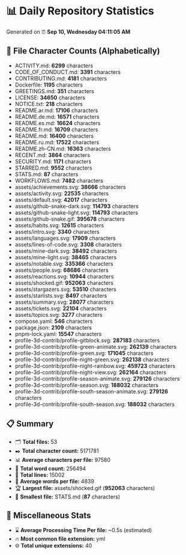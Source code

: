 # 📊 Daily Repository Statistics
Generated on ⏰ **Sep 10, Wednesday 04:11:05 AM**

## 📂 File Character Counts (Alphabetically)
- ACTIVITY.md: **6299** characters
- CODE_OF_CONDUCT.md: **3391** characters
- CONTRIBUTING.md: **4181** characters
- Dockerfile: **1195** characters
- GREETINGS.md: **351** characters
- LICENSE: **34650** characters
- NOTICE.txt: **218** characters
- README.ar.md: **17106** characters
- README.de.md: **16571** characters
- README.es.md: **16624** characters
- README.fr.md: **16709** characters
- README.md: **16400** characters
- README.ru.md: **17522** characters
- README.zh-CN.md: **16363** characters
- RECENT.md: **3864** characters
- SECURITY.md: **1171** characters
- STARRED.md: **9552** characters
- STATS.md: **87** characters
- WORKFLOWS.md: **7482** characters
- assets/achievements.svg: **38666** characters
- assets/activity.svg: **22535** characters
- assets/default.svg: **42017** characters
- assets/github-snake-dark.svg: **114793** characters
- assets/github-snake-light.svg: **114793** characters
- assets/github-snake.gif: **395678** characters
- assets/habits.svg: **12615** characters
- assets/intro.svg: **3340** characters
- assets/languages.svg: **17909** characters
- assets/lines-of-code.svg: **3308** characters
- assets/mine-dark.svg: **38492** characters
- assets/mine-light.svg: **38465** characters
- assets/notable.svg: **335366** characters
- assets/people.svg: **68686** characters
- assets/reactions.svg: **10944** characters
- assets/shocked.gif: **952063** characters
- assets/stargazers.svg: **53510** characters
- assets/starlists.svg: **8497** characters
- assets/summary.svg: **28077** characters
- assets/tickets.svg: **22104** characters
- assets/topics.svg: **3277** characters
- compose.yaml: **546** characters
- package.json: **2109** characters
- pnpm-lock.yaml: **15547** characters
- profile-3d-contrib/profile-gitblock.svg: **287183** characters
- profile-3d-contrib/profile-green-animate.svg: **262139** characters
- profile-3d-contrib/profile-green.svg: **171045** characters
- profile-3d-contrib/profile-night-green.svg: **262138** characters
- profile-3d-contrib/profile-night-rainbow.svg: **459723** characters
- profile-3d-contrib/profile-night-view.svg: **262164** characters
- profile-3d-contrib/profile-season-animate.svg: **279126** characters
- profile-3d-contrib/profile-season.svg: **188032** characters
- profile-3d-contrib/profile-south-season-animate.svg: **279126** characters
- profile-3d-contrib/profile-south-season.svg: **188032** characters

## 📋 Summary
- 🗂️ **Total files:** 53
- ✒️ **Total character count:** 5171781
- 📊 **Average characters per file:** 97580
- 📝 **Total word count:** 256494
- 🧾 **Total lines:** 15002
- 📐 **Average words per file:** 4839
- 🏆 **Largest file:** assets/shocked.gif (**952063** characters)
- 🥉 **Smallest file:** STATS.md (**87** characters)

## 🌟 Miscellaneous Stats
- ⌛ **Average Processing Time Per file:** ~0.5s (estimated)
- 🔥 **Most common file extension:** yml
- 🌐 **Total unique extensions:** 40
